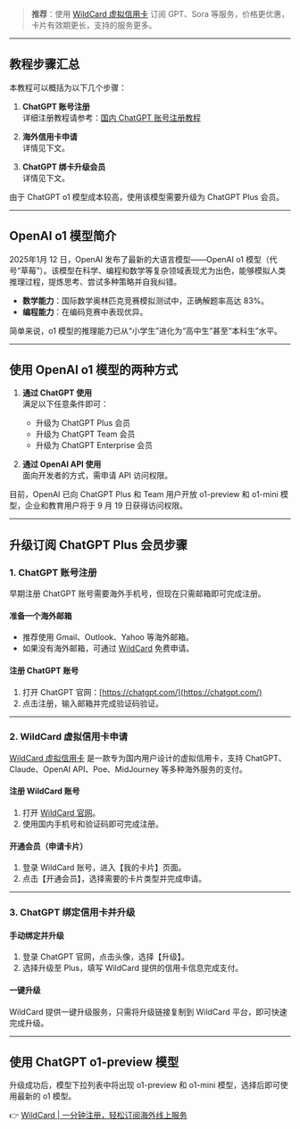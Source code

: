 > **推荐**：使用 [WildCard 虚拟信用卡](https://bit.ly/bewildcard) 订阅 GPT、Sora 等服务，价格更优惠，卡片有效期更长，支持的服务更多。

---

## 教程步骤汇总

本教程可以概括为以下几个步骤：

1. **ChatGPT 账号注册**  
   详细注册教程请参考：[国内 ChatGPT 账号注册教程](https://bit.ly/bewildcard)

2. **海外信用卡申请**  
   详情见下文。

3. **ChatGPT 绑卡升级会员**  
   详情见下文。

由于 ChatGPT o1 模型成本较高，使用该模型需要升级为 ChatGPT Plus 会员。

---

## OpenAI o1 模型简介

2025年1月 12 日，OpenAI 发布了最新的大语言模型——OpenAI o1 模型（代号“草莓”）。该模型在科学、编程和数学等复杂领域表现尤为出色，能够模拟人类推理过程，提炼思考、尝试多种策略并自我纠错。

- **数学能力**：国际数学奥林匹克竞赛模拟测试中，正确解题率高达 83%。  
- **编程能力**：在编码竞赛中表现优异。  

简单来说，o1 模型的推理能力已从“小学生”进化为“高中生”甚至“本科生”水平。

---

## 使用 OpenAI o1 模型的两种方式

1. **通过 ChatGPT 使用**  
   满足以下任意条件即可：
   - 升级为 ChatGPT Plus 会员
   - 升级为 ChatGPT Team 会员
   - 升级为 ChatGPT Enterprise 会员

2. **通过 OpenAI API 使用**  
   面向开发者的方式，需申请 API 访问权限。

目前，OpenAI 已向 ChatGPT Plus 和 Team 用户开放 o1-preview 和 o1-mini 模型，企业和教育用户将于 9 月 19 日获得访问权限。

---

## 升级订阅 ChatGPT Plus 会员步骤

### 1. ChatGPT 账号注册

早期注册 ChatGPT 账号需要海外手机号，但现在只需邮箱即可完成注册。

#### 准备一个海外邮箱
- 推荐使用 Gmail、Outlook、Yahoo 等海外邮箱。  
- 如果没有海外邮箱，可通过 [WildCard](https://bit.ly/bewildcard) 免费申请。

#### 注册 ChatGPT 账号
1. 打开 ChatGPT 官网：[https://chatgpt.com/](https://chatgpt.com/)  
2. 点击注册，输入邮箱并完成验证码验证。

---

### 2. WildCard 虚拟信用卡申请

[WildCard 虚拟信用卡](https://bit.ly/bewildcard) 是一款专为国内用户设计的虚拟信用卡，支持 ChatGPT、Claude、OpenAI API、Poe、MidJourney 等多种海外服务的支付。

#### 注册 WildCard 账号
1. 打开 [WildCard 官网](https://bit.ly/bewildcard)。  
2. 使用国内手机号和验证码即可完成注册。

#### 开通会员（申请卡片）
1. 登录 WildCard 账号，进入【我的卡片】页面。  
2. 点击【开通会员】，选择需要的卡片类型并完成申请。

---

### 3. ChatGPT 绑定信用卡并升级

#### 手动绑定并升级
1. 登录 ChatGPT 官网，点击头像，选择【升级】。  
2. 选择升级至 Plus，填写 WildCard 提供的信用卡信息完成支付。

#### 一键升级
WildCard 提供一键升级服务，只需将升级链接复制到 WildCard 平台，即可快速完成升级。

---

## 使用 ChatGPT o1-preview 模型

升级成功后，模型下拉列表中将出现 o1-preview 和 o1-mini 模型，选择后即可使用最新的 o1 模型。

👉 [WildCard | 一分钟注册，轻松订阅海外线上服务](https://bit.ly/bewildcard)
